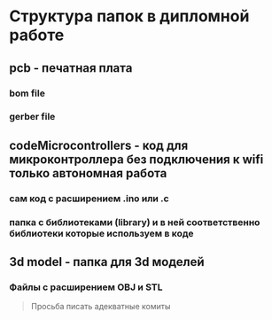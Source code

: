 # Структура папок в дипломной работе
## pcb - печатная плата
### bom file 
### gerber file

## codeMicrocontrollers - код для микроконтроллера без подключения к wifi только автономная работа
### сам код с расширением .ino или .c
### папка с библиотеками (library) и в ней соответственно библиотеки которые используем в коде

## 3d model - папка для 3d моделей 
### Файлы с расширением OBJ и STL

> Просьба писать адекватные комиты 
